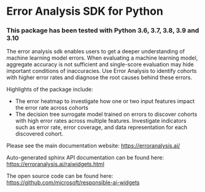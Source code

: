 # Error Analysis SDK for Python

### This package has been tested with Python 3.6, 3.7, 3.8, 3.9 and 3.10

The error analysis sdk enables users to get a deeper understanding of machine learning model errors. When evaluating a machine learning model, aggregate accuracy is not sufficient and single-score evaluation may hide important conditions of inaccuracies. Use Error Analysis to identify cohorts with higher error rates and diagnose the root causes behind these errors.

Highlights of the package include:

- The error heatmap to investigate how one or two input features impact the error rate across cohorts
- The decision tree surrogate model trained on errors to discover cohorts with high error rates across multiple features. Investigate indicators such as error rate, error coverage, and data representation for each discovered cohort.

Please see the main documentation website:
https://erroranalysis.ai/

Auto-generated sphinx API documentation can be found here:
https://erroranalysis.ai/raiwidgets.html

The open source code can be found here:
https://github.com/microsoft/responsible-ai-widgets
